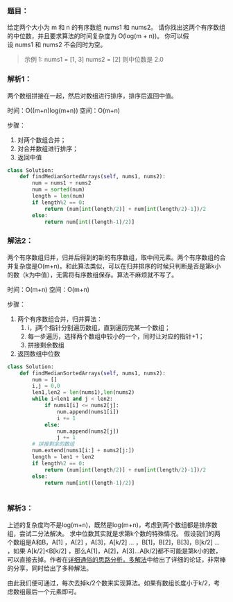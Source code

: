 ### 题目：
给定两个大小为 m 和 n 的有序数组 nums1 和 nums2。
请你找出这两个有序数组的中位数，并且要求算法的时间复杂度为 O(log(m + n))。
你可以假设 nums1 和 nums2 不会同时为空。

>示例 1:
nums1 = [1, 3]
nums2 = [2]
则中位数是 2.0

### 解析1：
两个数组拼接在一起，然后对数组进行排序，排序后返回中值。

时间：O((m+n)log(m+n))
空间：O(m+n)

步骤：
1. 对两个数组合并；
2. 对合并数组进行排序；
3. 返回中值


```python
class Solution:
    def findMedianSortedArrays(self, nums1, nums2):
        num = nums1 + nums2
        num = sorted(num)
        length = len(num)
        if length%2 == 0:
            return (num[int(length/2)] + num[int(length/2)-1])/2
        else:
            return num[int((length-1)/2)]
```

### 解法2：
两个有序数组归并，归并后得到的新的有序数组，取中间元素。两个有序数组的合并复杂度是O(m+n)。和此算法类似，可以在归并排序的时候只判断是否是第k小的数（k为中值），无需将有序数组保存。算法不麻烦就不写了。

时间：O(m+n)
空间：O(m+n)

步骤：
1. 两个有序数组合并，归并算法：
   1. i，j两个指针分别遍历数组，直到遍历完某一个数组；
   2. 每一步遍历，选择两个数组中较小的一个，同时让对应的指针+1；
   3. 拼接剩余数组
2. 返回数组中位数

```python
class Solution:
    def findMedianSortedArrays(self, nums1, nums2):
        num = []
        i,j = 0,0
        len1,len2 = len(nums1),len(nums2)
        while i<len1 and j < len2:
            if nums1[i] <= nums2[j]:
                num.append(nums1[i]) 
                i += 1
            else:
                num.append(nums2[j])
                j += 1
        # 拼接剩余的数组
        num.extend(nums1[i:] + nums2[j:])
        length = len1 + len2
        if length%2 == 0:
            return (num[int(length/2)] + num[int(length/2)-1])/2
        else:
            return num[int((length-1)/2)]
        
```
### 解析3：

上述的复杂度均不是log(m+n)，既然是log(m+n)，考虑到两个数组都是排序数组，尝试二分法解决。 求中位数其实就是求第k个数的特殊情况。 
假设我们的两个数组是A和B，A[1] ，A[2] ，A[3]，A[k/2] ... ，B[1]，B[2]，B[3]，B[k/2] ... ，如果 A[k/2]<B[k/2] ，那么A[1]，A[2]，A[3]...A[k/2]都不可能是第k小的数，可以直接去掉。作者在[详细通俗的思路分析，多解法](https://leetcode-cn.com/problems/median-of-two-sorted-arrays/solution/xiang-xi-tong-su-de-si-lu-fen-xi-duo-jie-fa-by-w-2)中给出了详细的论证，非常棒的分享，同时给出了多种解法。

由此我们便可通过，每次去掉k/2个数来实现算法。如果有数组长度小于k/2，考虑数组最后一个元素即可。

